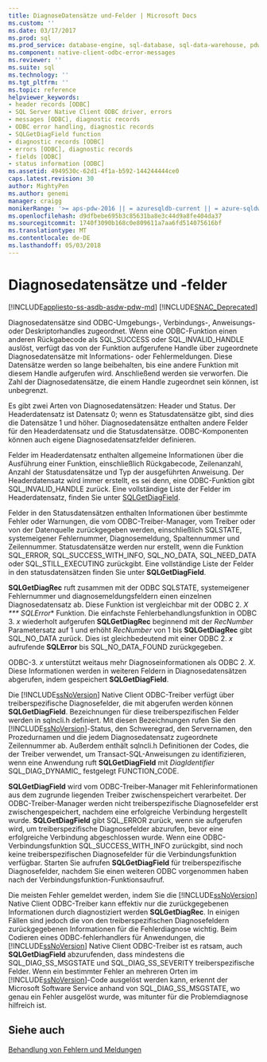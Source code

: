 ```yaml
---
title: DiagnoseDatensätze und-Felder | Microsoft Docs
ms.custom: ''
ms.date: 03/17/2017
ms.prod: sql
ms.prod_service: database-engine, sql-database, sql-data-warehouse, pdw
ms.component: native-client-odbc-error-messages
ms.reviewer: ''
ms.suite: sql
ms.technology: ''
ms.tgt_pltfrm: ''
ms.topic: reference
helpviewer_keywords:
- header records [ODBC]
- SQL Server Native Client ODBC driver, errors
- messages [ODBC], diagnostic records
- ODBC error handling, diagnostic records
- SQLGetDiagField function
- diagnostic records [ODBC]
- errors [ODBC], diagnostic records
- fields [ODBC]
- status information [ODBC]
ms.assetid: 4949530c-62d1-4f1a-b592-144244444ce0
caps.latest.revision: 30
author: MightyPen
ms.author: genemi
manager: craigg
monikerRange: '>= aps-pdw-2016 || = azuresqldb-current || = azure-sqldw-latest || >= sql-server-2016 || = sqlallproducts-allversions'
ms.openlocfilehash: d9dfbebe695b3c85631ba8e3c44d9a8fe404da37
ms.sourcegitcommit: 1740f3090b168c0e809611a7aa6fd514075616bf
ms.translationtype: MT
ms.contentlocale: de-DE
ms.lasthandoff: 05/03/2018
---
```

# <a name="diagnostic-records-and-fields"></a>Diagnosedatensätze und -felder
[!INCLUDE[appliesto-ss-asdb-asdw-pdw-md](../../includes/appliesto-ss-asdb-asdw-pdw-md.md)]
[!INCLUDE[SNAC_Deprecated](../../includes/snac-deprecated.md)]

  Diagnosedatensätze sind ODBC-Umgebungs-, Verbindungs-, Anweisungs- oder Deskriptorhandles zugeordnet. Wenn eine ODBC-Funktion einen anderen Rückgabecode als SQL_SUCCESS oder SQL_INVALID_HANDLE auslöst, verfügt das von der Funktion aufgerufene Handle über zugeordnete Diagnosedatensätze mit Informations- oder Fehlermeldungen. Diese Datensätze werden so lange beibehalten, bis eine andere Funktion mit diesem Handle aufgerufen wird. Anschließend werden sie verworfen. Die Zahl der Diagnosedatensätze, die einem Handle zugeordnet sein können, ist unbegrenzt.  
  
 Es gibt zwei Arten von Diagnosedatensätzen: Header und Status. Der Headerdatensatz ist Datensatz 0; wenn es Statusdatensätze gibt, sind dies die Datensätze 1 und höher. Diagnosedatensätze enthalten andere Felder für den Headerdatensatz und die Statusdatensätze. ODBC-Komponenten können auch eigene Diagnosedatensatzfelder definieren.  
  
 Felder im Headerdatensatz enthalten allgemeine Informationen über die Ausführung einer Funktion, einschließlich Rückgabecode, Zeilenanzahl, Anzahl der Statusdatensätze und Typ der ausgeführten Anweisung. Der Headerdatensatz wird immer erstellt, es sei denn, eine ODBC-Funktion gibt SQL_INVALID_HANDLE zurück. Eine vollständige Liste der Felder im Headerdatensatz, finden Sie unter [SQLGetDiagField](../../relational-databases/native-client-odbc-api/sqlgetdiagfield.md).  
  
 Felder in den Statusdatensätzen enthalten Informationen über bestimmte Fehler oder Warnungen, die vom ODBC-Treiber-Manager, vom Treiber oder von der Datenquelle zurückgegeben werden, einschließlich SQLSTATE, systemeigener Fehlernummer, Diagnosemeldung, Spaltennummer und Zeilennummer. Statusdatensätze werden nur erstellt, wenn die Funktion SQL_ERROR, SQL_SUCCESS_WITH_INFO, SQL_NO_DATA, SQL_NEED_DATA oder SQL_STILL_EXECUTING zurückgibt. Eine vollständige Liste der Felder in den statusdatensätzen finden Sie unter **SQLGetDiagField**.  
  
 **SQLGetDiagRec** ruft zusammen mit der ODBC SQLSTATE, systemeigener Fehlernummer und diagnosemeldungsfeldern einen einzelnen Diagnosedatensatz ab. Diese Funktion ist vergleichbar mit der ODBC 2. *X *** SQLError** Funktion. Die einfachste Fehlerbehandlungsfunktion in ODBC 3. *x* wiederholt aufgerufen **SQLGetDiagRec** beginnend mit der *RecNumber* Parametersatz auf 1 und erhöht *RecNumber* von 1 bis **SQLGetDiagRec** gibt SQL_NO_DATA zurück. Dies ist gleichbedeutend mit einer ODBC 2. *x* aufrufende **SQLError** bis SQL_NO_DATA_FOUND zurückgegeben.  
  
 ODBC-3. *x* unterstützt weitaus mehr Diagnoseinformationen als ODBC 2. *X*. Diese Informationen werden in weiteren Feldern in Diagnosedatensätzen abgerufen, indem gespeichert **SQLGetDiagField**.  
  
 Die [!INCLUDE[ssNoVersion](../../includes/ssnoversion-md.md)] Native Client ODBC-Treiber verfügt über treiberspezifische Diagnosefelder, die mit abgerufen werden können **SQLGetDiagField**. Bezeichnungen für diese treiberspezifischen Felder werden in sqlncli.h definiert. Mit diesen Bezeichnungen rufen Sie den [!INCLUDE[ssNoVersion](../../includes/ssnoversion-md.md)]-Status, den Schweregrad, den Servernamen, den Prozedurnamen und die jedem Diagnosedatensatz zugeordnete Zeilennummer ab. Außerdem enthält sqlncli.h Definitionen der Codes, die der Treiber verwendet, um Transact-SQL-Anweisungen zu identifizieren, wenn eine Anwendung ruft **SQLGetDiagField** mit *DiagIdentifier* SQL_DIAG_DYNAMIC_ festgelegt FUNCTION_CODE.  
  
 **SQLGetDiagField** wird vom ODBC-Treiber-Manager mit Fehlerinformationen aus dem zugrunde liegenden Treiber zwischenspeichert verarbeitet. Der ODBC-Treiber-Manager werden nicht treiberspezifische Diagnosefelder erst zwischengespeichert, nachdem eine erfolgreiche Verbindung hergestellt wurde. **SQLGetDiagField** gibt SQL_ERROR zurück, wenn sie aufgerufen wird, um treiberspezifische Diagnosefelder abzurufen, bevor eine erfolgreiche Verbindung abgeschlossen wurde. Wenn eine ODBC-Verbindungsfunktion SQL_SUCCESS_WITH_INFO zurückgibt, sind noch keine treiberspezifischen Diagnosefelder für die Verbindungsfunktion verfügbar. Starten Sie aufrufen **SQLGetDiagField** für treiberspezifische Diagnosefelder, nachdem Sie einen weiteren ODBC vorgenommen haben nach der Verbindungsfunktion-Funktionsaufruf.  
  
 Die meisten Fehler gemeldet werden, indem Sie die [!INCLUDE[ssNoVersion](../../includes/ssnoversion-md.md)] Native Client ODBC-Treiber kann effektiv nur die zurückgegebenen Informationen durch diagnostiziert werden **SQLGetDiagRec**. In einigen Fällen sind jedoch die von den treiberspezifischen Diagnosefeldern zurückgegebenen Informationen für die Fehlerdiagnose wichtig. Beim Codieren eines ODBC-fehlerhandlers für Anwendungen, die [!INCLUDE[ssNoVersion](../../includes/ssnoversion-md.md)] Native Client ODBC-Treiber ist es ratsam, auch **SQLGetDiagField** abzurufenden, dass mindestens die SQL_DIAG_SS_MSGSTATE und SQL_DIAG_SS_SEVERITY treiberspezifische Felder. Wenn ein bestimmter Fehler an mehreren Orten im [!INCLUDE[ssNoVersion](../../includes/ssnoversion-md.md)]-Code ausgelöst werden kann, erkennt der Microsoft Software Service anhand von SQL_DIAG_SS_MSGSTATE, wo genau ein Fehler ausgelöst wurde, was mitunter für die Problemdiagnose hilfreich ist.  
  
## <a name="see-also"></a>Siehe auch  
 [Behandlung von Fehlern und Meldungen](../../relational-databases/native-client-odbc-error-messages/handling-errors-and-messages.md)  
  
  
